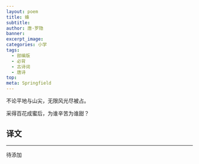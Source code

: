 ```yaml
---
layout: poem
title: 蜂
subtitle: 
author: 唐·罗隐
banner: 
excerpt_image: 
categories: 小学
tags:
  - 部编版
  - 必背
  - 古诗词
  - 唐诗
top: 
meta: Springfield
---
```


不论平地与山尖，无限风光尽被占。

采得百花成蜜后，为谁辛苦为谁甜？


## 译文

---

待添加